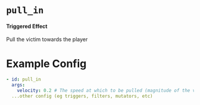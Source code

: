 # `pull_in`
#### Triggered Effect

Pull the victim towards the player

# Example Config
```yaml
- id: pull_in
  args:
    velocity: 0.2 # The speed at which to be pulled (magnitude of the velocity vector)
  ...other config (eg triggers, filters, mutators, etc)
```